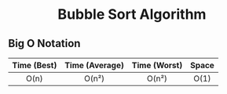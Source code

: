 <h1 align = center>Bubble Sort Algorithm</h1>

<h2>Big O Notation</h2>


| Time (Best) | Time (Average)  | Time (Worst) | Space |
| :-: | :-: | :-: | :-: |
|  O(n)      | O(n²)       | O(n²)   |O(1)|
